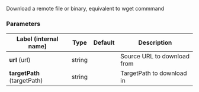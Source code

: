 
 Download a remote file or binary, equivalent to wget commmand

### Parameters
|Label (internal name)|Type|Default|Description|
|---|---|---|---|
|**url** (url)|string|<no value>|Source URL to download from|
|**targetPath** (targetPath)|string|<no value>|TargetPath to download in|





